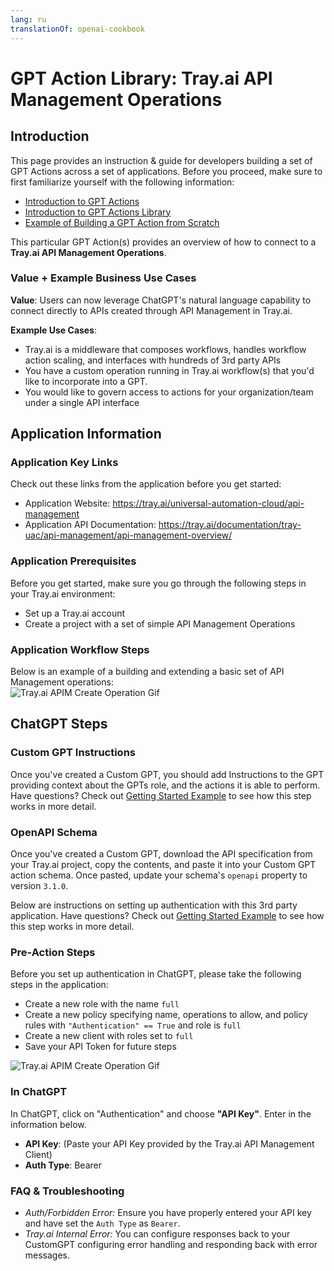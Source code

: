 ```yaml
---
lang: ru
translationOf: openai-cookbook
---
```


# GPT Action Library: Tray.ai API Management Operations

## Introduction

This page provides an instruction & guide for developers building a set of GPT Actions across a set of applications. Before you proceed, make sure to first familiarize yourself with the following information: 
- [Introduction to GPT Actions](https://platform.openai.com/docs/actions)
- [Introduction to GPT Actions Library](https://platform.openai.com/docs/actions/actions-library)
- [Example of Building a GPT Action from Scratch](https://platform.openai.com/docs/actions/getting-started)

This particular GPT Action(s) provides an overview of how to connect to a **Tray.ai API Management Operations**. 

### Value + Example Business Use Cases

**Value**: Users can now leverage ChatGPT's natural language capability to connect directly to APIs created through API Management in Tray.ai.

**Example Use Cases**: 
- Tray.ai is a middleware that composes workflows, handles workflow action scaling, and interfaces with hundreds of 3rd party APIs
- You have a custom operation running in Tray.ai workflow(s) that you'd like to incorporate into a GPT. 
- You would like to govern access to actions for your organization/team  under a single API interface

## Application Information

### Application Key Links

Check out these links from the application before you get started:
- Application Website: https://tray.ai/universal-automation-cloud/api-management
- Application API Documentation: https://tray.ai/documentation/tray-uac/api-management/api-management-overview/

### Application Prerequisites

Before you get started, make sure you go through the following steps in your Tray.ai environment:
- Set up a Tray.ai account
- Create a project with a set of simple API Management Operations

### Application Workflow Steps

Below is an example of a building and extending a basic set of API Management operations:\
![Tray.ai APIM Create Operation Gif](../../../images/gptactions_trayai_createoperation.gif)

## ChatGPT Steps

### Custom GPT Instructions 

Once you've created a Custom GPT, you should add Instructions to the GPT providing context about the GPTs role, and the actions it is able to perform. Have questions? Check out [Getting Started Example](https://platform.openai.com/docs/actions/getting-started) to see how this step works in more detail.

### OpenAPI Schema 

Once you've created a Custom GPT, download the API specification from your Tray.ai project, copy the contents, and paste it into your Custom GPT action
schema. Once pasted, update your schema's `openapi` property to version `3.1.0`.

Below are instructions on setting up authentication with this 3rd party application. Have questions? Check out [Getting Started Example](https://platform.openai.com/docs/actions/getting-started) to see how this step works in more detail.

### Pre-Action Steps

Before you set up authentication in ChatGPT, please take the following steps in the application:
- Create a new role with the name `full`
- Create a new policy specifying name, operations to allow, and policy rules with `"Authentication" == True` and role is `full`
- Create a new client with roles set to `full`
- Save your API Token for future steps

![Tray.ai APIM Create Operation Gif](../../../images/gptactions_trayai_createclientcredential.gif)


### In ChatGPT

In ChatGPT, click on "Authentication" and choose **"API Key"**. Enter in the information below. 

- **API Key**: (Paste your API Key provided by the Tray.ai API Management Client)
- **Auth Type**: Bearer

### FAQ & Troubleshooting

- *Auth/Forbidden Error:* Ensure you have properly entered your API key and have set the `Auth Type` as `Bearer`.
- *Tray.ai Internal Error:* You can configure responses back to your CustomGPT configuring error handling and responding back with error messages.
